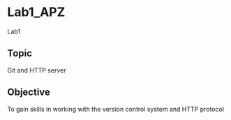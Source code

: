 # Lab1_APZ
Lab1

## Topic 
Git and HTTP server
## Objective 
To gain skills in working with the version control system and HTTP protocol